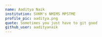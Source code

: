 ```yaml
---
name: Aaditya Naik
institution: SVKM's NMIMS MPSTME
profile_pic: aaditya.png
quote: Sometimes you just have to git good
github_user: aadityanaik
---
```

